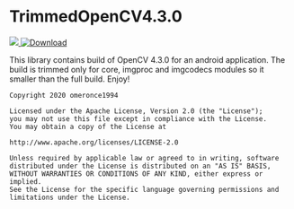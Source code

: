 # TrimmedOpenCV4.3.0

[![](https://jitpack.io/v/omeronce1994/TrimmedOpenCV4.3.0.svg)](https://jitpack.io/#omeronce1994/TrimmedOpenCV4.3.0)[ ![Download](https://api.bintray.com/packages/omeronce1994/TrimmedOpenCV4.3.0/omeronce.android.trimmedopencv430/images/download.svg) ](https://bintray.com/omeronce1994/TrimmedOpenCV4.3.0/omeronce.android.trimmedopencv430/_latestVersion)


This library contains build of OpenCV 4.3.0 for an android application.
The build is trimmed only for core, imgproc and imgcodecs modules so it smaller than the full build.
Enjoy!

    Copyright 2020 omeronce1994
    
    Licensed under the Apache License, Version 2.0 (the "License");
    you may not use this file except in compliance with the License.
    You may obtain a copy of the License at
    
    http://www.apache.org/licenses/LICENSE-2.0
    
    Unless required by applicable law or agreed to in writing, software
    distributed under the License is distributed on an "AS IS" BASIS,
    WITHOUT WARRANTIES OR CONDITIONS OF ANY KIND, either express or implied.
    See the License for the specific language governing permissions and
    limitations under the License.

